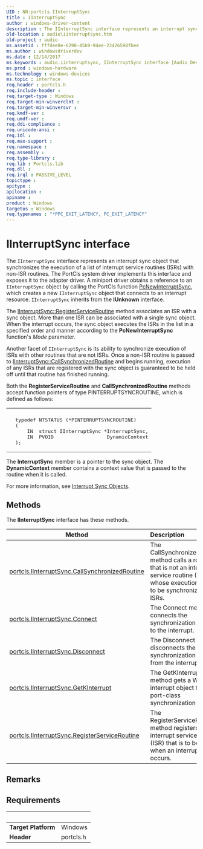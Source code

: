 ```yaml
---
UID : NN:portcls.IInterruptSync
title : IInterruptSync
author : windows-driver-content
description : The IInterruptSync interface represents an interrupt sync object that synchronizes the execution of a list of interrupt service routines (ISRs) with non-ISR routines.
old-location : audio\iinterruptsync.htm
old-project : audio
ms.assetid : fffdee8e-6298-45b9-94ee-23426598fbee
ms.author : windowsdriverdev
ms.date : 12/14/2017
ms.keywords : audio.iinterruptsync, IInterruptSync interface [Audio Devices], IInterruptSync interface [Audio Devices], described, IInterruptSync, portcls/IInterruptSync, audmp-routines_5b5b2127-b0d5-48de-9840-2cdffa0bea6a.xml
ms.prod : windows-hardware
ms.technology : windows-devices
ms.topic : interface
req.header : portcls.h
req.include-header : 
req.target-type : Windows
req.target-min-winverclnt : 
req.target-min-winversvr : 
req.kmdf-ver : 
req.umdf-ver : 
req.ddi-compliance : 
req.unicode-ansi : 
req.idl : 
req.max-support : 
req.namespace : 
req.assembly : 
req.type-library : 
req.lib : Portcls.lib
req.dll : 
req.irql : PASSIVE_LEVEL
topictype : 
apitype : 
apilocation : 
apiname : 
product : Windows
targetos : Windows
req.typenames : "*PPC_EXIT_LATENCY, PC_EXIT_LATENCY"
---
```


# IInterruptSync interface

The <code>IInterruptSync</code> interface represents an interrupt sync object that synchronizes the execution of a list of interrupt service routines (ISRs) with non-ISR routines. The PortCls system driver implements this interface and exposes it to the adapter driver. A miniport driver obtains a reference to an <code>IInterruptSync</code> object by calling the PortCls function <a href="..\portcls\nf-portcls-pcnewinterruptsync.md">PcNewInterruptSync</a>, which creates a new <code>IInterruptSync</code> object that connects to an interrupt resource. <code>IInterruptSync</code> inherits from the <b>IUnknown</b> interface.

The <a href="https://msdn.microsoft.com/library/windows/hardware/ff536600">IInterruptSync::RegisterServiceRoutine</a> method associates an ISR with a sync object. More than one ISR can be associated with a single sync object. When the interrupt occurs, the sync object executes the ISRs in the list in a specified order and manner according to the <b>PcNewInterruptSync</b> function's <i>Mode</i> parameter.

Another facet of <code>IInterruptSync</code> is its ability to synchronize execution of ISRs with other routines that are not ISRs. Once a non-ISR routine is passed to <a href="https://msdn.microsoft.com/library/windows/hardware/ff536592">IInterruptSync::CallSynchronizedRoutine</a> and begins running, execution of any ISRs that are registered with the sync object is guaranteed to be held off until that routine has finished running.

Both the <b>RegisterServiceRoutine</b> and <b>CallSynchronizedRoutine</b> methods accept function pointers of type PINTERRUPTSYNCROUTINE, which is defined as follows:
<div class="code"><span codelanguage=""><table>
<tr>
<th></th>
</tr>
<tr>
<td>
<pre>  typedef NTSTATUS (*PINTERRUPTSYNCROUTINE)
  (
      IN  struct IInterruptSync *InterruptSync,
      IN  PVOID                  DynamicContext
  );</pre>
</td>
</tr>
</table></span></div>The <b>InterruptSync</b> member is a pointer to the sync object. The <b>DynamicContext</b> member contains a context value that is passed to the routine when it is called.

For more information, see <a href="https://msdn.microsoft.com/c9e228e0-6178-442d-a82a-6b14ed67c9d2">Interrupt Sync Objects</a>.

## Methods

<p>The <b>IInterruptSync</b> interface has these methods.</p>

| Method | Description |
| ---- |:---- |
| [portcls.IInterruptSync.CallSynchronizedRoutine](nf-portcls-iinterruptsync-callsynchronizedroutine.md) | The CallSynchronizedRoutine method calls a routine that is not an interrupt service routine (ISR) but whose execution needs to be synchronized with ISRs. |
| [portcls.IInterruptSync.Connect](nf-portcls-iinterruptsync-connect.md) | The Connect method connects the synchronization object to the interrupt. |
| [portcls.IInterruptSync.Disconnect](nf-portcls-iinterruptsync-disconnect.md) | The Disconnect method disconnects the synchronization object from the interrupt. |
| [portcls.IInterruptSync.GetKInterrupt](nf-portcls-iinterruptsync-getkinterrupt.md) | The GetKInterrupt method gets a WDM interrupt object from a port-class synchronization object. |
| [portcls.IInterruptSync.RegisterServiceRoutine](nf-portcls-iinterruptsync-registerserviceroutine.md) | The RegisterServiceRoutine method registers an interrupt service routine (ISR) that is to be called when an interrupt occurs. |

## Remarks



## Requirements
| &nbsp; | &nbsp; |
| ---- |:---- |
| **Target Platform** | Windows |
| **Header** | portcls.h |